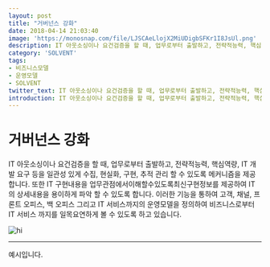 ```yaml
---
layout: post
title: "거버넌스 강화"
date: 2018-04-14 21:03:40
image: 'https://monosnap.com/file/LJSCAeLlojX2MiUDigbSFKr1I8JsUl.png'
description: IT 아웃소싱이나 요건검증을 할 때, 업무로부터 출발하고, 전략적능력, 핵심역량, IT 개발 요구 등을 일관성 있게 수집, 현실화, 구현, 추적 관리 할 수 있도록 메커니즘을 제공합니다
category: 'SOLVENT'
tags:
- 비즈니스모델
- 운영모델
- SOLVENT
twitter_text: IT 아웃소싱이나 요건검증을 할 때, 업무로부터 출발하고, 전략적능력, 핵심역량, IT 개발 요구 등을 일관성 있게 수집, 현실화, 구현, 추적 관리 할 수 있도록 메커니즘을 제공합니다
introduction: IT 아웃소싱이나 요건검증을 할 때, 업무로부터 출발하고, 전략적능력, 핵심역량, IT 개발 요구 등을 일관성 있게 수집, 현실화, 구현, 추적 관리 할 수 있도록 메커니즘을 제공합니다
---
```



# 거버넌스 강화
IT 아웃소싱이나 요건검증을 할 때, 업무로부터 출발하고, 전략적능력, 핵심역량, IT 개발 요구 등을 일관성 있게 수집, 현실화, 구현, 추적 관리 할 수 있도록 메커니즘을 제공합니다. 또한 IT 구현내용을 업무관점에서이해할수있도록최신구현정보를 제공하여 IT 의 상세내용을 용이하게 파악 할 수 있도록 합니다. 이러한 기능을 통하여 고객, 채널, 프론트 오피스, 백 오피스 그리고 IT 서비스까지의 운영모델을 정의하여 비즈니스로부터 IT 서비스 까지를 일목요연하게 볼 수 있도록 하고 있습니다.

![hi](https://monosnap.com/file/LJSCAeLlojX2MiUDigbSFKr1I8JsUl.png)

-----

예시입니다.









